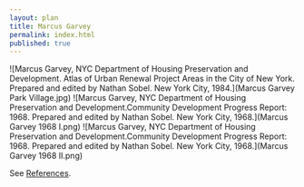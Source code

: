 ```yaml
---
layout: plan
title: Marcus Garvey
permalink: index.html
published: true
---
```


![Marcus Garvey, NYC Department of Housing Preservation and Development. Atlas of Urban Renewal Project Areas in the City of New York. Prepared and edited by Nathan Sobel. New York City, 1984.](Marcus Garvey Park Village.jpg)
![Marcus Garvey, NYC Department of Housing Preservation and Development.Community Development Progress Report: 1968. Prepared and edited by Nathan Sobel. New York City, 1968.](Marcus Garvey 1968 I.png)
![Marcus Garvey, NYC Department of Housing Preservation and Development.Community Development Progress Report: 1968. Prepared and edited by Nathan Sobel. New York City, 1968.](Marcus Garvey 1968 II.png)



See [References](http://www.urbanreviewer.org/#page=references.html).
